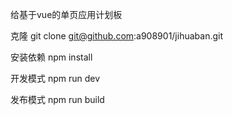 给基于vue的单页应用计划板</hr>


克隆
git clone git@github.com:a908901/jihuaban.git </hr>

安装依赖
npm install </hr>



开发模式
npm run dev </hr>


发布模式
npm run build </hr>


